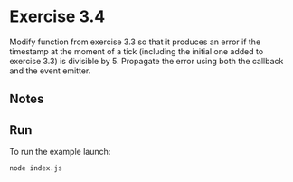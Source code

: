 # Exercise 3.4
Modify function from exercise 3.3 so that it produces an error if the timestamp at the moment of a tick (including the initial one added to exercise 3.3) is divisible by 5. Propagate the error using both the callback and the event emitter.

## Notes


## Run

To run the example launch:

```bash
node index.js
```
